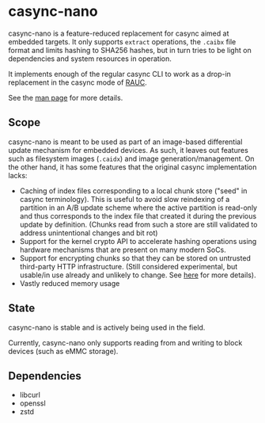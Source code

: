 # casync-nano

casync-nano is a feature-reduced replacement for casync aimed at
embedded targets. It only supports `extract` operations, the `.caibx`
file format and limits hashing to SHA256 hashes, but in turn tries to be
light on dependencies and system resources in operation.

It implements enough of the regular casync CLI to work as a drop-in
replacement in the casync mode of [RAUC](https://rauc.io/).

See the [man page](doc/csn.1.scd) for more details.

## Scope

casync-nano is meant to be used as part of an image-based differential
update mechanism for embedded devices. As such, it leaves out features
such as filesystem images (`.caidx`) and image generation/management. On
the other hand, it has some features that the original casync
implementation lacks:

  * Caching of index files corresponding to a local chunk store ("seed"
    in casync terminology). This is useful to avoid slow reindexing of
    a partition in an A/B update scheme where the active partition is
    read-only and thus corresponds to the index file that created it
    during the previous update by definition. (Chunks read from such a
    store are still validated to address unintentional changes and
    bit rot)
  * Support for the kernel crypto API to accelerate hashing operations
    using hardware mechanisms that are present on many modern SoCs.
  * Support for encrypting chunks so that they can be stored on untrusted
    third-party HTTP infrastructure. (Still considered experimental, but
    usable/in use already and unlikely to change. See
    [here](doc/chunk-encryption.md) for more details).
  * Vastly reduced memory usage

## State

casync-nano is stable and is actively being used in the field.

Currently, casync-nano only supports reading from and writing to block devices
(such as eMMC storage).

## Dependencies
  * libcurl
  * openssl
  * zstd
